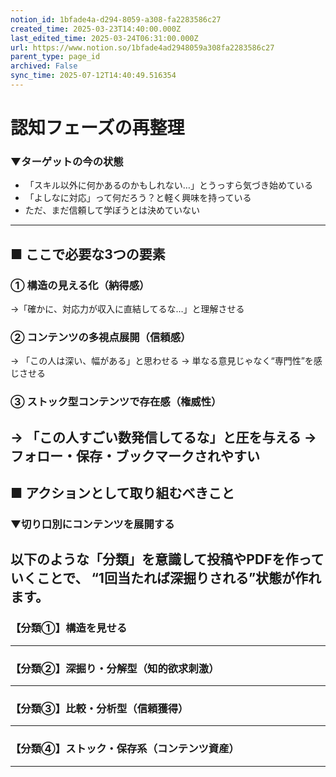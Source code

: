 ```yaml
---
notion_id: 1bfade4a-d294-8059-a308-fa2283586c27
created_time: 2025-03-23T14:40:00.000Z
last_edited_time: 2025-03-24T06:31:00.000Z
url: https://www.notion.so/1bfade4ad2948059a308fa2283586c27
parent_type: page_id
archived: False
sync_time: 2025-07-12T14:40:49.516354
---
```


# 認知フェーズの再整理

### ▼ターゲットの今の状態
- 「スキル以外に何かあるのかもしれない…」とうっすら気づき始めている
- 「よしなに対応」って何だろう？と軽く興味を持っている
- ただ、まだ信頼して学ぼうとは決めていない
---
## ■ ここで必要な3つの要素
### ① 構造の見える化（納得感）
→「確かに、対応力が収入に直結してるな…」と理解させる
### ② コンテンツの多視点展開（信頼感）
→ 「この人は深い、幅がある」と思わせる
→ 単なる意見じゃなく“専門性”を感じさせる
### ③ ストック型コンテンツで存在感（権威性）
→ 「この人すごい数発信してるな」と圧を与える
→ フォロー・保存・ブックマークされやすい
---
## ■ アクションとして取り組むべきこと
### ▼切り口別にコンテンツを展開する
以下のような「分類」を意識して投稿やPDFを作っていくことで、
“1回当たれば深掘りされる”状態が作れます。
---
### 【分類①】構造を見せる
---
### 【分類②】深掘り・分解型（知的欲求刺激）
---
### 【分類③】比較・分析型（信頼獲得）
---
### 【分類④】ストック・保存系（コンテンツ資産）
---